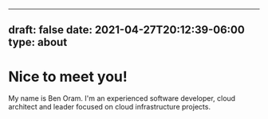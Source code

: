 
---
draft: false
date: 2021-04-27T20:12:39-06:00
type: about
---

# Nice to meet you!

My name is Ben Oram. I'm an experienced software developer, cloud architect and leader focused on cloud infrastructure projects. 